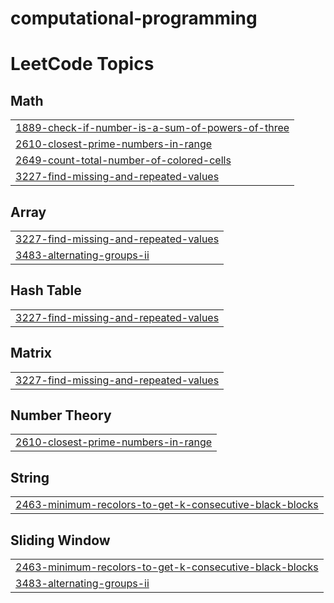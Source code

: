 # computational-programming
<!---LeetCode Topics Start-->
# LeetCode Topics
## Math
|  |
| ------- |
| [1889-check-if-number-is-a-sum-of-powers-of-three](https://github.com/RihanaE/competitive-programming/tree/master/1889-check-if-number-is-a-sum-of-powers-of-three) |
| [2610-closest-prime-numbers-in-range](https://github.com/RihanaE/competitive-programming/tree/master/2610-closest-prime-numbers-in-range) |
| [2649-count-total-number-of-colored-cells](https://github.com/RihanaE/competitive-programming/tree/master/2649-count-total-number-of-colored-cells) |
| [3227-find-missing-and-repeated-values](https://github.com/RihanaE/competitive-programming/tree/master/3227-find-missing-and-repeated-values) |
## Array
|  |
| ------- |
| [3227-find-missing-and-repeated-values](https://github.com/RihanaE/competitive-programming/tree/master/3227-find-missing-and-repeated-values) |
| [3483-alternating-groups-ii](https://github.com/RihanaE/competitive-programming/tree/master/3483-alternating-groups-ii) |
## Hash Table
|  |
| ------- |
| [3227-find-missing-and-repeated-values](https://github.com/RihanaE/competitive-programming/tree/master/3227-find-missing-and-repeated-values) |
## Matrix
|  |
| ------- |
| [3227-find-missing-and-repeated-values](https://github.com/RihanaE/competitive-programming/tree/master/3227-find-missing-and-repeated-values) |
## Number Theory
|  |
| ------- |
| [2610-closest-prime-numbers-in-range](https://github.com/RihanaE/competitive-programming/tree/master/2610-closest-prime-numbers-in-range) |
## String
|  |
| ------- |
| [2463-minimum-recolors-to-get-k-consecutive-black-blocks](https://github.com/RihanaE/competitive-programming/tree/master/2463-minimum-recolors-to-get-k-consecutive-black-blocks) |
## Sliding Window
|  |
| ------- |
| [2463-minimum-recolors-to-get-k-consecutive-black-blocks](https://github.com/RihanaE/competitive-programming/tree/master/2463-minimum-recolors-to-get-k-consecutive-black-blocks) |
| [3483-alternating-groups-ii](https://github.com/RihanaE/competitive-programming/tree/master/3483-alternating-groups-ii) |
<!---LeetCode Topics End-->